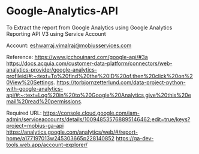 # Google-Analytics-API
To Extract the report from Google Analytics using Google Analytics Reporting API V3 using Service Account


Account:
eshwarraj.vimalraj@mobiusservices.com

Reference:
https://www.jcchouinard.com/google-api/#3a
https://docs.acquia.com/customer-data-platform/connectors/web-analytics-provider/google-analytics-profileid/#:~:text=To%20find%20the%20ID%20of,then%20click%20on%20View%20Settings.
https://torbjornzetterlund.com/data-project-python-with-google-analytics-api/#:~:text=Log%20in%20to%20Google%20Analytics,give%20this%20email%20read%20permissions.

Required URL:
https://console.cloud.google.com/iam-admin/serviceaccounts/details/100948535768895146462;edit=true/keys?project=mobius-ga-api
https://analytics.google.com/analytics/web/#/report-home/a177197013w245303665p228140852
https://ga-dev-tools.web.app/account-explorer/
